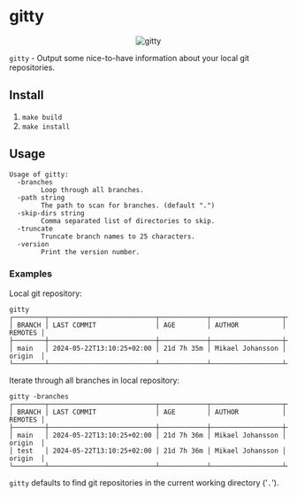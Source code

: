 # gitty

<p align="center">
<img src="https://github.com/mikejoh/gitty/assets/899665/57b83aee-3f75-4cde-a6ad-e9e052f0d6ba" alt="gitty" />
</p>

`gitty` - Output some nice-to-have information about your local git repositories.

## Install

1. `make build`
2. `make install`

## Usage

```
Usage of gitty:
  -branches
    	Loop through all branches.
  -path string
    	The path to scan for branches. (default ".")
  -skip-dirs string
    	Comma separated list of directories to skip.
  -truncate
    	Truncate branch names to 25 characters.
  -version
    	Print the version number.
```

### Examples

Local git repository:
```
gitty
┌────────┬───────────────────────────┬────────────┬──────────────────┬─────────┐
│ BRANCH │ LAST COMMIT               │ AGE        │ AUTHOR           │ REMOTES │
├────────┼───────────────────────────┼────────────┼──────────────────┼─────────┤
│ main   │ 2024-05-22T13:10:25+02:00 │ 21d 7h 35m │ Mikael Johansson │ origin  │
└────────┴───────────────────────────┴────────────┴──────────────────┴─────────┘
```

Iterate through all branches in local repository:
```
gitty -branches
┌────────┬───────────────────────────┬────────────┬──────────────────┬─────────┐
│ BRANCH │ LAST COMMIT               │ AGE        │ AUTHOR           │ REMOTES │
├────────┼───────────────────────────┼────────────┼──────────────────┼─────────┤
│ main   │ 2024-05-22T13:10:25+02:00 │ 21d 7h 36m │ Mikael Johansson │ origin  │
│ test   │ 2024-05-22T13:10:25+02:00 │ 21d 7h 36m │ Mikael Johansson │ origin  │
└────────┴───────────────────────────┴────────────┴──────────────────┴─────────┘
```

`gitty` defaults to find git repositories in the current working directory ('`.`').
